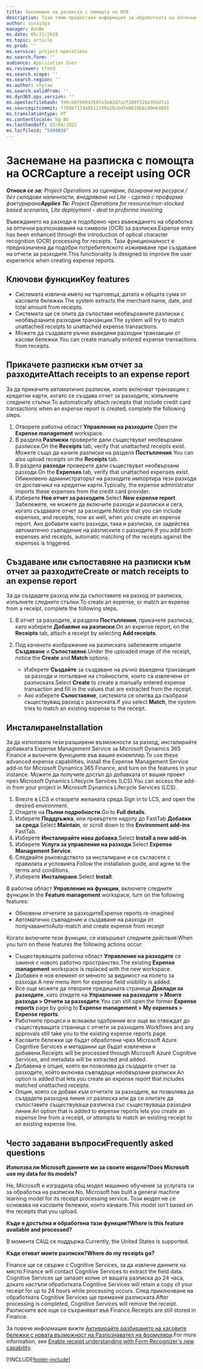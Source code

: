 ```yaml
---
title: Заснемане на разписка с помощта на OCR
description: Тази тема предоставя информация за обработката на оптични разпознавания на символи (OCR) за разписки.
author: suvaidya
manager: AnnBe
ms.date: 09/23/2020
ms.topic: article
ms.prod: ''
ms.service: project-operations
ms.search.form: ''
audience: Application User
ms.reviewer: kfend
ms.search.scope: ''
ms.search.region: ''
ms.author: shylaw
ms.search.validFrom: ''
ms.dyn365.ops.version: ''
ms.openlocfilehash: fd0cb0fb094260fa3e82d7a2f200f328a39dd7a1
ms.sourcegitcommit: f78087174a8512199a1bcbd7e8610bbc80e64801
ms.translationtype: HT
ms.contentlocale: bg-BG
ms.lasthandoff: 03/04/2021
ms.locfileid: "5499838"
---
```

# <a name="capture-a-receipt-using-ocr"></a><span data-ttu-id="fafd4-103">Заснемане на разписка с помощта на OCR</span><span class="sxs-lookup"><span data-stu-id="fafd4-103">Capture a receipt using OCR</span></span>

<span data-ttu-id="fafd4-104">_**Отнася се за:** Project Operations за сценарии, базирани на ресурси / без складови наличности, внедряване на Lite - сделка с проформа фактуриране_</span><span class="sxs-lookup"><span data-stu-id="fafd4-104">_**Applies To:** Project Operations for resource/non-stocked based scenarios, Lite deployment - deal to proforma invoicing_</span></span>

<span data-ttu-id="fafd4-105">Въвеждането на разходи е подобрено чрез въвеждането на обработка за оптични разпознавания на символи (OCR) за разписки.</span><span class="sxs-lookup"><span data-stu-id="fafd4-105">Expense entry has been enhanced through the introduction of optical character recognition (OCR) processing for receipts.</span></span> <span data-ttu-id="fafd4-106">Тази функционалност е предназначена да подобри потребителското изживяване при създаване на отчети за разходите.</span><span class="sxs-lookup"><span data-stu-id="fafd4-106">This functionality is designed to improve the user experience when creating expense reports.</span></span>

## <a name="key-features"></a><span data-ttu-id="fafd4-107">Ключови функции</span><span class="sxs-lookup"><span data-stu-id="fafd4-107">Key features</span></span>

- <span data-ttu-id="fafd4-108">Системата извлича името на търговеца, датата и общата сума от касовите бележки.</span><span class="sxs-lookup"><span data-stu-id="fafd4-108">The system extracts the merchant name, date, and total amount from receipts.</span></span>
- <span data-ttu-id="fafd4-109">Системата ще се опита да съпостави необвързаните разписки с необвързаните разходни транзакции.</span><span class="sxs-lookup"><span data-stu-id="fafd4-109">The system will try to match unattached receipts to unattached expense transactions.</span></span>
- <span data-ttu-id="fafd4-110">Можете да създавате ръчно въведени разходни транзакции от касови бележки.</span><span class="sxs-lookup"><span data-stu-id="fafd4-110">You can create manually entered expense transactions from receipts.</span></span>

## <a name="attach-receipts-to-an-expense-report"></a><span data-ttu-id="fafd4-111">Прикачете разписки към отчет за разходите</span><span class="sxs-lookup"><span data-stu-id="fafd4-111">Attach receipts to an expense report</span></span>

<span data-ttu-id="fafd4-112">За да прикачите автоматично разписки, които включват транзакции с кредитни карти, когато се създава отчет за разходите, изпълнете следните стъпки.</span><span class="sxs-lookup"><span data-stu-id="fafd4-112">To automatically attach receipts that include credit card transactions when an expense report is created, complete the following steps.</span></span>

  1. <span data-ttu-id="fafd4-113">Отворете работна област **Управление на разходите**.</span><span class="sxs-lookup"><span data-stu-id="fafd4-113">Open the **Expense management** workspace.</span></span>
  2. <span data-ttu-id="fafd4-114">В раздела **Разписки** проверете дали съществуват необвързани разписки.</span><span class="sxs-lookup"><span data-stu-id="fafd4-114">On the **Receipts** tab, verify that unattached receipts exist.</span></span> <span data-ttu-id="fafd4-115">Можете също да качите разписки на раздела **Постъпления**.</span><span class="sxs-lookup"><span data-stu-id="fafd4-115">You can also upload receipts on the **Receipts** tab.</span></span>
  3. <span data-ttu-id="fafd4-116">В раздела **разходи** проверете дали съществуват необвързани разходи.</span><span class="sxs-lookup"><span data-stu-id="fafd4-116">On the **Expenses** tab, verify that unattached expenses exist.</span></span> <span data-ttu-id="fafd4-117">Обикновено администраторът на разходите импортира тези разходи от доставчика на кредитни карти.</span><span class="sxs-lookup"><span data-stu-id="fafd4-117">Typically, the expense administrator imports these expenses from the credit card provider.</span></span>
  4. <span data-ttu-id="fafd4-118">Изберете **Нов отчет за разходите**.</span><span class="sxs-lookup"><span data-stu-id="fafd4-118">Select **New expense report**.</span></span> <span data-ttu-id="fafd4-119">Забележете, че можете да включите разходи и разписки и сега, когато създавате отчет за разходите.</span><span class="sxs-lookup"><span data-stu-id="fafd4-119">Notice that you can include expenses, and receipts, now as well, when you create an expense report.</span></span> <span data-ttu-id="fafd4-120">Ако добавите както разходи, така и разписки, се задейства автоматично съвпадение на разписките с разходите.</span><span class="sxs-lookup"><span data-stu-id="fafd4-120">If you add both expenses and receipts, automatic matching of the receipts against the expenses is triggered.</span></span>

## <a name="create-or-match-receipts-to-an-expense-report"></a><span data-ttu-id="fafd4-121">Създаване или съпоставяне на разписки към отчет за разходите</span><span class="sxs-lookup"><span data-stu-id="fafd4-121">Create or match receipts to an expense report</span></span>
<span data-ttu-id="fafd4-122">За да създадете разход или да съпоставите на разход от разписка, изпълнете следните стъпки.</span><span class="sxs-lookup"><span data-stu-id="fafd4-122">To create an expense, or match an expense from a receipt, complete the following steps.</span></span>

  1. <span data-ttu-id="fafd4-123">В отчет за разходите, в раздела **Постъпления**, прикачете разписка, като изберете **Добавяне на разписки**.</span><span class="sxs-lookup"><span data-stu-id="fafd4-123">On an expense report, on the **Receipts** tab, attach a receipt by selecting **Add receipts**.</span></span>
  2. <span data-ttu-id="fafd4-124">Под каченото изображение на разписката забележете опциите **Създаване** и **Съпоставяне**.</span><span class="sxs-lookup"><span data-stu-id="fafd4-124">Under the uploaded image of the receipt, notice the **Create** and **Match** options.</span></span>

      - <span data-ttu-id="fafd4-125">Изберете **Създайте** за създаване на ръчно въведена транзакция за разходи и попълване на стойностите, които са извлечени от разписката.</span><span class="sxs-lookup"><span data-stu-id="fafd4-125">Select **Create** to create a manually entered expense transaction and fill in the values that are extracted from the receipt.</span></span>
      - <span data-ttu-id="fafd4-126">Ако изберете **Съпоставяне**, системата се опитва да съобрази съществуващ разход с разписката.</span><span class="sxs-lookup"><span data-stu-id="fafd4-126">If you select **Match**, the system tries to match an existing expense to the receipt.</span></span>

## <a name="installation"></a><span data-ttu-id="fafd4-127">Инсталиране</span><span class="sxs-lookup"><span data-stu-id="fafd4-127">Installation</span></span>

<span data-ttu-id="fafd4-128">За да използвате тези разширени възможности за разход, инсталирайте добавката Expense Management Service за Microsoft Dynamics 365 Finance и включете функциите във вашия екземпляр.</span><span class="sxs-lookup"><span data-stu-id="fafd4-128">To use these advanced expense capabilities, install the Expense Management Service add-in for Microsoft Dynamics 365 Finance, and turn on the features in your instance.</span></span> <span data-ttu-id="fafd4-129">Можете да получите достъп до добавката от вашия проект през Microsoft Dynamics Lifecycle Services (LCS).</span><span class="sxs-lookup"><span data-stu-id="fafd4-129">You can access the add-in from your project in Microsoft Dynamics Lifecycle Services (LCS).</span></span>

1. <span data-ttu-id="fafd4-130">Влезте в LCS и отворете желаната среда.</span><span class="sxs-lookup"><span data-stu-id="fafd4-130">Sign in to LCS, and open the desired environment.</span></span>
2. <span data-ttu-id="fafd4-131">Отидете на **Пълни подробности**.</span><span class="sxs-lookup"><span data-stu-id="fafd4-131">Go to **Full details**.</span></span>
3. <span data-ttu-id="fafd4-132">Изберете **Поддръжка**, или превъртете надолу до FastTab **Добавки за среда**.</span><span class="sxs-lookup"><span data-stu-id="fafd4-132">Select **Maintain**, or scroll down to the **Environment add-ins** FastTab.</span></span>
4. <span data-ttu-id="fafd4-133">Изберете **Инсталирайте нова добавка**.</span><span class="sxs-lookup"><span data-stu-id="fafd4-133">Select **Install a new add-in**.</span></span>
5. <span data-ttu-id="fafd4-134">Изберете **Услуга за управление на разходи**.</span><span class="sxs-lookup"><span data-stu-id="fafd4-134">Select **Expense Management Service**.</span></span>
6. <span data-ttu-id="fafd4-135">Следвайте ръководството за инсталиране и се съгласете с правилата и условията.</span><span class="sxs-lookup"><span data-stu-id="fafd4-135">Follow the installation guide, and agree to the terms and conditions.</span></span>
7. <span data-ttu-id="fafd4-136">Изберете **Инсталиране**.</span><span class="sxs-lookup"><span data-stu-id="fafd4-136">Select **Install**.</span></span>

<span data-ttu-id="fafd4-137">В работна област **Управление на функции**, включете следните функции:</span><span class="sxs-lookup"><span data-stu-id="fafd4-137">In the **Feature management** workspace, turn on the following features:</span></span>

- <span data-ttu-id="fafd4-138">Обновени отчетите за разходите</span><span class="sxs-lookup"><span data-stu-id="fafd4-138">Expense reports re-imagined</span></span>
- <span data-ttu-id="fafd4-139">Автоматично съвпадение и създаване на разходи от получаването</span><span class="sxs-lookup"><span data-stu-id="fafd4-139">Auto-match and create expense from receipt</span></span>

<span data-ttu-id="fafd4-140">Когато включите тези функции, се извършват следните действия:</span><span class="sxs-lookup"><span data-stu-id="fafd4-140">When you turn on these features the following actions occur:</span></span>

- <span data-ttu-id="fafd4-141">Съществуващата работна област **Управление на разходите** се заменя с новото работно пространство.</span><span class="sxs-lookup"><span data-stu-id="fafd4-141">The existing **Expense management** workspace is replaced with the new workspace.</span></span>
- <span data-ttu-id="fafd4-142">Добавен е нов елемент от менюто за видимост на полето за разходи.</span><span class="sxs-lookup"><span data-stu-id="fafd4-142">A new menu item for expense field visibility is added.</span></span>
- <span data-ttu-id="fafd4-143">Все още можете да отворите предишната страница **Доклади за разходите**, като отидете на **Управление на разходите > Моите разходи > Отчети за разходите**.</span><span class="sxs-lookup"><span data-stu-id="fafd4-143">You can still open the former **Expense reports** page by going to **Expense management > My expenses > Expense reports**.</span></span>
- <span data-ttu-id="fafd4-144">Работните процеси и всякакви одобрения все още ви отвеждат до съществуващата страница с отчети за разходите.</span><span class="sxs-lookup"><span data-stu-id="fafd4-144">Workflows and any approvals still take you to the existing expense reports page.</span></span>
- <span data-ttu-id="fafd4-145">Касовите бележки ще бъдат обработени чрез Microsoft Azure Cognitive Services и метаданни ще бъдат извлечени и добавени.</span><span class="sxs-lookup"><span data-stu-id="fafd4-145">Receipts will be processed through Microsoft Azure Cognitive Services, and metadata will be extracted and added.</span></span>
- <span data-ttu-id="fafd4-146">Добавена е опция, която ви позволява да създадете отчет за разходите, който включва съвпадащи необвързани разписки.</span><span class="sxs-lookup"><span data-stu-id="fafd4-146">An option is added that lets you create an expense report that includes matched unattached receipts.</span></span>
- <span data-ttu-id="fafd4-147">Опция, която се добавя към отчетите за разходите, ви позволява да създадете разходна линия от разписка или да се опитате да съпоставите съществуваща разписка със съществуваща разходна линия.</span><span class="sxs-lookup"><span data-stu-id="fafd4-147">An option that is added to expense reports lets you create an expense line from a receipt, or attempts to match an existing receipt to an existing expense line.</span></span>

## <a name="frequently-asked-questions"></a><span data-ttu-id="fafd4-148">Често задавани въпроси</span><span class="sxs-lookup"><span data-stu-id="fafd4-148">Frequently asked questions</span></span>

<span data-ttu-id="fafd4-149">**Използва ли Microsoft данните ми за своите модели?**</span><span class="sxs-lookup"><span data-stu-id="fafd4-149">**Does Microsoft use my data for its models?**</span></span>

<span data-ttu-id="fafd4-150">Не, Microsoft е изградила общ модел машинно обучение за услугата си за обработка на разписки.</span><span class="sxs-lookup"><span data-stu-id="fafd4-150">No, Microsoft has built a general machine learning model for its receipt processing service.</span></span> <span data-ttu-id="fafd4-151">Този модел не се основава на касовите бележки, които качвате.</span><span class="sxs-lookup"><span data-stu-id="fafd4-151">This model isn't based on the receipts that you upload.</span></span>

<span data-ttu-id="fafd4-152">**Къде е достъпна и обработена тази функция?**</span><span class="sxs-lookup"><span data-stu-id="fafd4-152">**Where is this feature available and processed?**</span></span>

<span data-ttu-id="fafd4-153">В момента САЩ се поддържа.</span><span class="sxs-lookup"><span data-stu-id="fafd4-153">Currently, the United States is supported.</span></span>

<span data-ttu-id="fafd4-154">**Къде отиват моите разписки?**</span><span class="sxs-lookup"><span data-stu-id="fafd4-154">**Where do my receipts go?**</span></span>

<span data-ttu-id="fafd4-155">Finance ще се свърже с Cognitive Services, за да извлече данните на място.</span><span class="sxs-lookup"><span data-stu-id="fafd4-155">Finance will contact Cognitive Services to extract the field data.</span></span> <span data-ttu-id="fafd4-156">Cognitive Services ще запазят копие от вашата разписка до 24 часа, докато настъпи обработката.</span><span class="sxs-lookup"><span data-stu-id="fafd4-156">Cognitive Services will retain a copy of your receipt for up to 24 hours while processing occurs.</span></span> <span data-ttu-id="fafd4-157">След приключване на обработката Cognitive Services ще премахне разписката.</span><span class="sxs-lookup"><span data-stu-id="fafd4-157">After processing is completed, Cognitive Services will remove the receipt.</span></span> <span data-ttu-id="fafd4-158">Разписките все още се съхраняват във Finance.</span><span class="sxs-lookup"><span data-stu-id="fafd4-158">Receipts are still stored in Finance.</span></span>

<span data-ttu-id="fafd4-159">За повече информация вижте [Активирайте разбирането на касовите бележки с новата възможност на Разпознавател на формуляри](https://azure.microsoft.com/blog/enable-receipt-understanding-with-form-recognizer-s-new-capability/).</span><span class="sxs-lookup"><span data-stu-id="fafd4-159">For more information, see [Enable receipt understanding with Form Recognizer's new capability](https://azure.microsoft.com/blog/enable-receipt-understanding-with-form-recognizer-s-new-capability/).</span></span>


[!INCLUDE[footer-include](../includes/footer-banner.md)]
